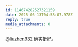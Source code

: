 ```yaml
---
id: 114674282527321159
date: 2025-06-13T04:58:07.978Z
reply: true
media_attachments: 0
---
```


[@liuzhen932](https://furca.top/@liuzhen932) 确实挺好。

